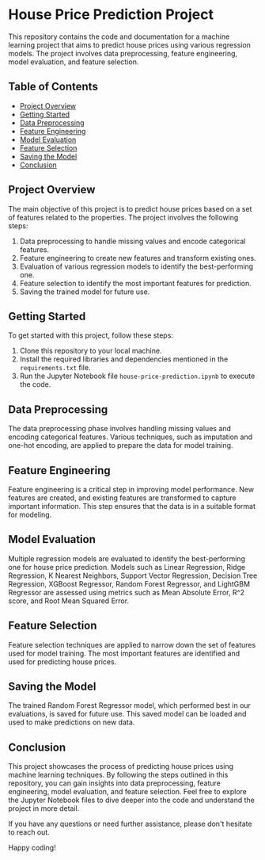 # House Price Prediction Project

This repository contains the code and documentation for a machine learning project that aims to predict house prices using various regression models. The project involves data preprocessing, feature engineering, model evaluation, and feature selection.

## Table of Contents

- [Project Overview](#project-overview)
- [Getting Started](#getting-started)
- [Data Preprocessing](#data-preprocessing)
- [Feature Engineering](#feature-engineering)
- [Model Evaluation](#model-evaluation)
- [Feature Selection](#feature-selection)
- [Saving the Model](#saving-the-model)
- [Conclusion](#conclusion)

## Project Overview

The main objective of this project is to predict house prices based on a set of features related to the properties. The project involves the following steps:

1. Data preprocessing to handle missing values and encode categorical features.
2. Feature engineering to create new features and transform existing ones.
3. Evaluation of various regression models to identify the best-performing one.
4. Feature selection to identify the most important features for prediction.
5. Saving the trained model for future use.

## Getting Started

To get started with this project, follow these steps:

1. Clone this repository to your local machine.
2. Install the required libraries and dependencies mentioned in the `requirements.txt` file.
3. Run the Jupyter Notebook file `house-price-prediction.ipynb`  to execute the code.

## Data Preprocessing

The data preprocessing phase involves handling missing values and encoding categorical features. Various techniques, such as imputation and one-hot encoding, are applied to prepare the data for model training.

## Feature Engineering

Feature engineering is a critical step in improving model performance. New features are created, and existing features are transformed to capture important information. This step ensures that the data is in a suitable format for modeling.

## Model Evaluation

Multiple regression models are evaluated to identify the best-performing one for house price prediction. Models such as Linear Regression, Ridge Regression, K Nearest Neighbors, Support Vector Regression, Decision Tree Regression, XGBoost Regressor, Random Forest Regressor, and LightGBM Regressor are assessed using metrics such as Mean Absolute Error, R^2 score, and Root Mean Squared Error.

## Feature Selection

Feature selection techniques are applied to narrow down the set of features used for model training. The most important features are identified and used for predicting house prices.

## Saving the Model

The trained Random Forest Regressor model, which performed best in our evaluations, is saved for future use. This saved model can be loaded and used to make predictions on new data.

## Conclusion

This project showcases the process of predicting house prices using machine learning techniques. By following the steps outlined in this repository, you can gain insights into data preprocessing, feature engineering, model evaluation, and feature selection. Feel free to explore the Jupyter Notebook files to dive deeper into the code and understand the project in more detail.

If you have any questions or need further assistance, please don't hesitate to reach out.

Happy coding!
